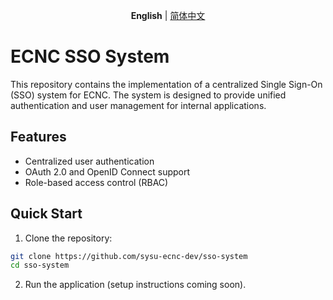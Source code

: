 <div align="center">

**English** | [简体中文](README.zh-CN.md)

</div>

# ECNC SSO System

This repository contains the implementation of a centralized Single Sign-On (SSO) system for ECNC. The system is designed to provide unified authentication and user management for internal applications.

## Features

- Centralized user authentication
- OAuth 2.0 and OpenID Connect support
- Role-based access control (RBAC)

## Quick Start

1. Clone the repository:

```bash
git clone https://github.com/sysu-ecnc-dev/sso-system
cd sso-system
```

2. Run the application (setup instructions coming soon).